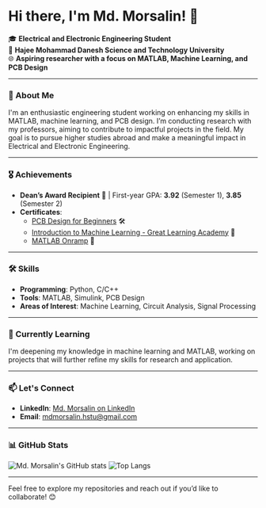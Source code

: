 # Hi there, I'm Md. Morsalin! 👋

🎓 **Electrical and Electronic Engineering Student**  
📍 **Hajee Mohammad Danesh Science and Technology University**  
🌐 **Aspiring researcher with a focus on MATLAB, Machine Learning, and PCB Design**

---

### 🚀 About Me

I'm an enthusiastic engineering student working on enhancing my skills in MATLAB, machine learning, and PCB design. I’m conducting research with my professors, aiming to contribute to impactful projects in the field. My goal is to pursue higher studies abroad and make a meaningful impact in Electrical and Electronic Engineering.

---

### 🎖 Achievements

- **Dean’s Award Recipient** 🌟 | First-year GPA: **3.92** (Semester 1), **3.85** (Semester 2)
- **Certificates**:
  - [PCB Design for Beginners](#) 🛠
  - [Introduction to Machine Learning - Great Learning Academy](#) 🤖
  - [MATLAB Onramp](#) 🔧

---

### 🛠 Skills

- **Programming**: Python, C/C++
- **Tools**: MATLAB, Simulink, PCB Design
- **Areas of Interest**: Machine Learning, Circuit Analysis, Signal Processing

---

### 🌱 Currently Learning

I'm deepening my knowledge in machine learning and MATLAB, working on projects that will further refine my skills for research and application.

---

### 📫 Let's Connect

- **LinkedIn**: [Md. Morsalin on LinkedIn](https://www.linkedin.com/in/mdmorsalinhstu)
- **Email**: [mdmorsalin.hstu@gmail.com](mailto:mdmorsalin.hstu@gmail.com)

---

### 📊 GitHub Stats

![Md. Morsalin's GitHub stats](https://github-readme-stats.vercel.app/api?username=mdmorsalinhstu&show_icons=true&theme=default)
![Top Langs](https://github-readme-stats.vercel.app/api/top-langs/?username=mdmorsalinhstu&layout=compact)

---

Feel free to explore my repositories and reach out if you’d like to collaborate! 😊


<!---
mdmorsalinhstu/mdmorsalinhstu is a ✨ special ✨ repository because its `README.md` (this file) appears on your GitHub profile.
You can click the Preview link to take a look at your changes.
--->
